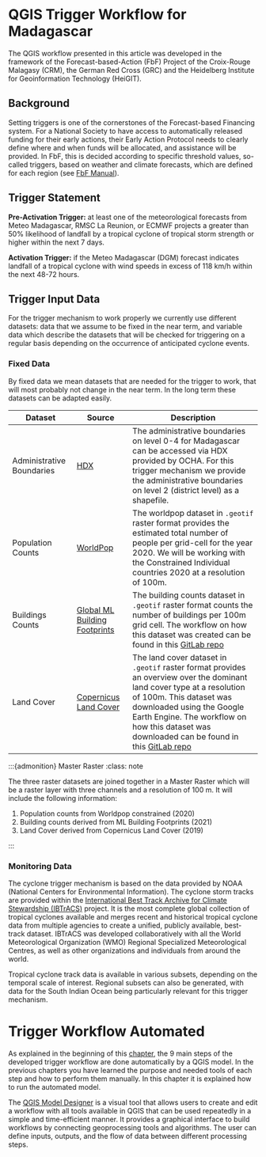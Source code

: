# QGIS Trigger Workflow for Madagascar 

The QGIS workflow presented in this article was developed in the framework of the Forecast-based-Action (FbF) Project of the Croix-Rouge Malagasy (CRM), the German Red Cross (GRC) and the Heidelberg Institute for Geoinformation Technology (HeiGIT).

## Background

Setting triggers is one of the cornerstones of the Forecast-based Financing system. For a National Society to have access to automatically released funding for their early actions, their Early Action Protocol needs to clearly define where and when funds will be allocated, and assistance will be provided. In FbF, this is decided according to specific threshold values, so-called triggers, based on weather and climate forecasts, which are defined for each region (see [FbF Manual](https://manual.forecast-based-financing.org/en/chapter/set-the-trigger/)).

## Trigger Statement

**Pre-Activation Trigger:** at least one of the meteorological forecasts from Meteo Madagascar, RMSC La Reunion, or ECMWF projects a greater than 50% likelihood of landfall by a tropical cyclone of tropical storm strength or higher within the next 7 days.

**Activation Trigger:** if the Meteo Madagascar (DGM) forecast indicates landfall of a tropical cyclone with wind speeds in excess of 118 km/h within the next 48-72 hours.

## Trigger Input Data

For the trigger mechanism to work properly we currently use different datasets: data that we assume to be fixed in the near term, and variable data which describe the datasets that will be checked for triggering on a regular basis depending on the occurrence of anticipated cyclone events. 

### Fixed Data

By fixed data we mean datasets that are needed for the trigger to work, that will most probably not change in the near term. In the long term these datasets can be adapted easily.

| Dataset| Source | Description |
| ----- | --- | --- |
| Administrative Boundaries | [HDX](https://data.humdata.org/dataset/cod-ab-mdg) | The administrative boundaries on level 0-4 for Madagascar can be accessed via HDX provided by OCHA. For this trigger mechanism we provide the administrative boundaries on level 2 (district level) as a shapefile.  |
| Population Counts | [WorldPop](https://hub.worldpop.org/geodata/summary?id=49646) | The worldpop dataset in `.geotif` raster format provides the estimated total number of people per grid-cell for the year 2020. We will be working with the Constrained Individual countries 2020 at a resolution of 100m. |
| Buildings Counts | [Global ML Building Footprints](https://gee-community-catalog.org/projects/msbuildings/) | The building counts dataset in `.geotif` raster format counts the number of buildings per 100m grid cell. The workflow on how this dataset was created can be found in this [GitLab repo](https://gitlab.heigit.org/giscience/disaster-tools/fbf/aa_madagascar) |
| Land Cover | [ Copernicus Land Cover](https://land.copernicus.eu/en/products/global-dynamic-land-cover/copernicus-global-land-service-land-cover-100m-collection-3-epoch-2019-globe) | The land cover dataset in `.geotif` raster format provides an overview over the dominant land cover type at a resolution of 100m. This dataset was downloaded using the Google Earth Engine. The workflow on how this dataset was downloaded can be found in this [GitLab repo](https://gitlab.heigit.org/giscience/disaster-tools/fbf/aa_madagascar) |

:::{admonition} Master Raster
:class: note

The three raster datasets are joined together in a Master Raster which will be a raster layer with three channels and a resolution of 100 m. It will include the following information:
1. Population counts from Worldpop constrained (2020)
2. Building counts derived from ML Building Footprints (2021)
3. Land Cover derived from Copernicus Land Cover (2019)

:::

### Monitoring Data

The cyclone trigger mechanism is based on the data provided by NOAA (National Centers for Environmental Information). The cyclone storm tracks are provided within the [International Best Track Archive for Climate Stewardship (IBTrACS)](https://www.ncei.noaa.gov/products/international-best-track-archive) project. It is the most complete global collection of tropical cyclones available and merges recent and historical tropical cyclone data from multiple agencies to create a unified, publicly available, best-track dataset. IBTrACS was developed collaboratively with all the World Meteorological Organization (WMO) Regional Specialized Meteorological Centres, as well as other organizations and individuals from around the world.

Tropical cyclone track data is available in various subsets, depending on the temporal scale of interest. Regional subsets can also be generated, with data for the South Indian Ocean being particularly relevant for this trigger mechanism.

# Trigger Workflow Automated 

As explained in the beginning of this [chapter](https://giscience.github.io/gis-training-resource-center/content/GIS_AA/en_qgis_drought_trigger_somalia.html#qgis-trigger-workflow-for-somalia), the 9 main steps of the developed trigger workflow are done automatically by a QGIS model. In the previous chapters you have learned the purpose and needed tools of each step and how to perform them manually. In this chapter it is explained how to run the automated model.

The [QGIS Model Designer](https://giscience.github.io/gis-training-resource-center/content/Wiki/en_qgis_automatisation_wiki.html#the-qgis-model-designer) is a visual tool that allows users to create and edit a workflow with all tools available in QGIS that can be used repeatedly in a simple and time-efficient manner. It provides a graphical interface to build workflows by connecting geoprocessing tools and algorithms. The user can define inputs, outputs, and the flow of data between different processing steps.